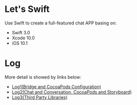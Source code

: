 # Let's Swift

Use Swift to create a full-featured chat APP basing on: 

* Swift 3.0
* Xcode 10.0
* iOS 10.1


# Log

More detail is  showed by links below:

* [Log1(Bridge and CocoaPods Configuration)](Log1.md)
* [Log2(Chat and Conversation, CocoaPods and Storyboard)](Log2.md)
* [Log3(Third Party Libraries)](Log3.md)


